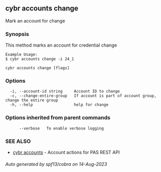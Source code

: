 ## cybr accounts change

Mark an account for change

### Synopsis

This method marks an account for credential change
	
	Example Usage:
	$ cybr accounts change -i 24_1

```
cybr accounts change [flags]
```

### Options

```
  -i, --account-id string     Account ID to change
  -c, --change-entire-group   If account is part of account group, change the entire group
  -h, --help                  help for change
```

### Options inherited from parent commands

```
      --verbose   To enable verbose logging
```

### SEE ALSO

* [cybr accounts](cybr_accounts.md)	 - Account actions for PAS REST API

###### Auto generated by spf13/cobra on 14-Aug-2023
